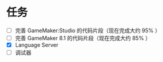 # 任务

* [ ] 完善 GameMaker:Studio 的代码片段（现在完成大约 95% ）
* [ ] 完善 GameMaker 8.1 的代码片段（现在完成大约 85% ）
* [x] Language Server
* [ ] 调试器